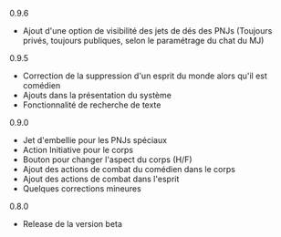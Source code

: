 0.9.6
- Ajout d'une option de visibilité des jets de dés des PNJs (Toujours privés, toujours publiques, selon le paramétrage du chat du MJ)

0.9.5
- Correction de la suppression d'un esprit du monde alors qu'il est comédien
- Ajouts dans la présentation du système
- Fonctionnalité de recherche de texte

0.9.0
- Jet d'embellie pour les PNJs spéciaux
- Action Initiative pour le corps
- Bouton pour changer l'aspect du corps (H/F)
- Ajout des actions de combat du comédien dans le corps
- Ajout des actions de combat dans l'esprit
- Quelques corrections mineures

0.8.0
- Release de la version beta